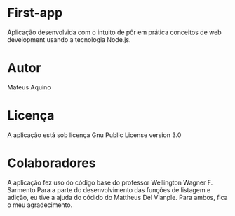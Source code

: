 # First-app
Aplicação desenvolvida com o intuito de pôr em prática conceitos de web development usando a tecnologia Node.js.

# Autor
Mateus Aquino

# Licença 
A aplicação está sob licença Gnu Public License version 3.0

# Colaboradores 
A aplicação fez uso do código base do professor Wellington Wagner F. Sarmento
Para a parte do desenvolvimento das funções de listagem e adição, eu tive a ajuda do códido do Mattheus Del Vianple.
Para ambos, fica o meu agradecimento.
